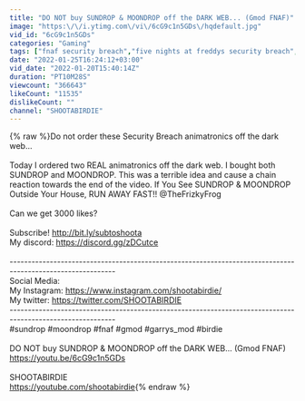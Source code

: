 ```yaml
---
title: "DO NOT buy SUNDROP & MOONDROP off the DARK WEB... (Gmod FNAF)"
image: "https:\/\/i.ytimg.com\/vi\/6cG9c1n5GDs\/hqdefault.jpg"
vid_id: "6cG9c1n5GDs"
categories: "Gaming"
tags: ["fnaf security breach","five nights at freddys security breach","fnaf security breach secrets"]
date: "2022-01-25T16:24:12+03:00"
vid_date: "2022-01-20T15:40:14Z"
duration: "PT10M28S"
viewcount: "366643"
likeCount: "11535"
dislikeCount: ""
channel: "SHOOTABIRDIE"
---
```

{% raw %}Do not order these Security Breach animatronics off the dark web...<br /><br />Today I ordered two REAL animatronics off the dark web. I bought both SUNDROP and MOONDROP. This was a terrible idea and cause a chain reaction towards the end of the video. If You See SUNDROP &amp; MOONDROP Outside Your House, RUN AWAY FAST!! @TheFrizkyFrog <br /><br />Can we get 3000 likes?<br /><br />Subscribe! <a rel="nofollow" target="blank" href="http://bit.ly/subtoshoota">http://bit.ly/subtoshoota</a><br />My discord: <a rel="nofollow" target="blank" href="https://discord.gg/zDCutce">https://discord.gg/zDCutce</a><br /><br />-----------------------------------------------------------------------------------------------------------<br />Social Media:<br />My Instagram: <a rel="nofollow" target="blank" href="https://www.instagram.com/shootabirdie/">https://www.instagram.com/shootabirdie/</a><br />My twitter: <a rel="nofollow" target="blank" href="https://twitter.com/SHOOTABIRDIE">https://twitter.com/SHOOTABIRDIE</a><br />-----------------------------------------------------------------------------------------------------------<br />#sundrop #moondrop #fnaf #gmod #garrys_mod #birdie<br /><br />DO NOT buy SUNDROP &amp; MOONDROP off the DARK WEB... (Gmod FNAF)<br /><a rel="nofollow" target="blank" href="https://youtu.be/6cG9c1n5GDs">https://youtu.be/6cG9c1n5GDs</a><br /><br />SHOOTABIRDIE<br /><a rel="nofollow" target="blank" href="https://youtube.com/shootabirdie">https://youtube.com/shootabirdie</a>{% endraw %}
